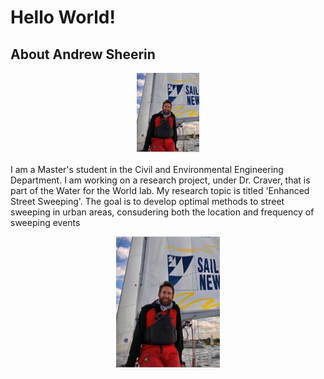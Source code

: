 # Hello World! 

## About Andrew Sheerin

<p align="center" width="100%">
    <img width="20%" src="/images/me.jpg?raw=True">
</p>

I am a Master's student in the Civil and Environmental Engineering Department. 
I am working on a research project, under Dr. Craver, that is part of the Water for the World lab.
My research topic is titled 'Enhanced Street Sweeping'. The goal is to develop optimal methods to street sweeping in urban areas,
consudering both the location and frequency of sweeping events

<p align="center" width="100%">
    <img width="33%" src="/images/me.jpg?raw=True">
</p>
